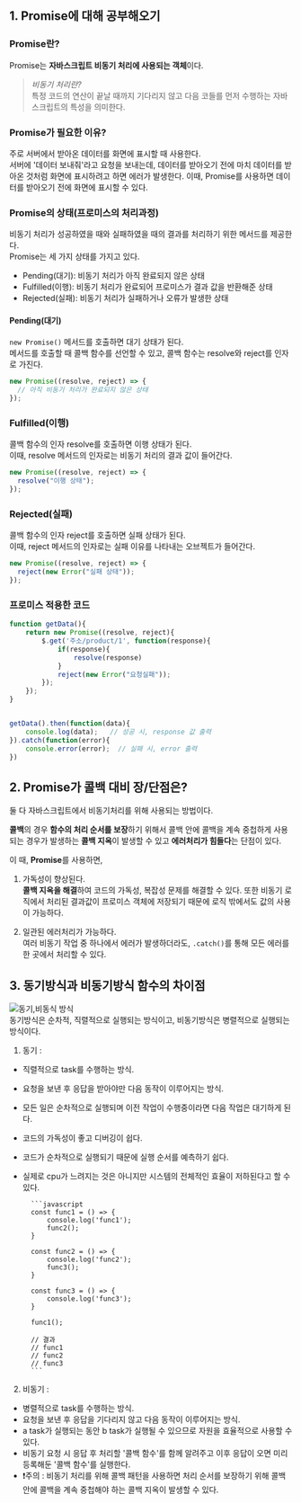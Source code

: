 ## 1. Promise에 대해 공부해오기

### Promise란?

Promise는 **자바스크립트 비동기 처리에 사용되는 객체**이다.<br/>

> _비동기 처리란?_<br/>
> 특정 코드의 연산이 끝날 때까지 기다리지 않고 다음 코들를 먼저 수행하는 자바스크립트의 특성을 의미한다.

### Promise가 필요한 이유?

주로 서버에서 받아온 데이터를 화면에 표시할 때 사용한다.<br/>
서버에 '데이터 보내줘'라고 요청을 보내는데, 데이터를 받아오기 전에 마치 데이터를 받아온 것처럼 화면에 표시하려고 하면 에러가 발생한다. 이때, Promise를 사용하면 데이터를 받아오기 전에 화면에 표시할 수 있다.

### Promise의 상태(프로미스의 처리과정)

비동기 처리가 성공하였을 때와 실패하였을 때의 결과를 처리하기 위한 메서드를 제공한다.<br/>
Promise는 세 가지 상태를 가지고 있다.

- Pending(대기): 비동기 처리가 아직 완료되지 않은 상태
- Fulfilled(이행): 비동기 처리가 완료되어 프로미스가 결과 값을 반환해준 상태
- Rejected(실패): 비동기 처리가 실패하거나 오류가 발생한 상태

#### Pending(대기)

`new Promise()` 메서드를 호출하면 대기 상태가 된다.<br/>
메서드를 호출할 때 콜백 함수를 선언할 수 있고, 콜백 함수는 resolve와 reject를 인자로 가진다.

```javascript
new Promise((resolve, reject) => {
  // 아직 비동기 처리가 완료되지 않은 상태
});
```

### Fulfilled(이행)

콜백 함수의 인자 resolve를 호출하면 이행 상태가 된다.<br/>
이때, resolve 메서드의 인자로는 비동기 처리의 결과 값이 들어간다.

```javascript
new Promise((resolve, reject) => {
  resolve("이행 상태");
});
```

### Rejected(실패)

콜백 함수의 인자 reject를 호출하면 실패 상태가 된다.<br/>
이때, reject 메서드의 인자로는 실패 이유를 나타내는 오브젝트가 들어간다.

```javascript
new Promise((resolve, reject) => {
  reject(new Error("실패 상태"));
});
```

### 프로미스 적용한 코드

```javascript
function getData(){
    return new Promise((resolve, reject){
        $.get('주소/product/1', function(response){
            if(response){
                resolve(response)
            }
            reject(new Error("요청실패"));
        });
    });
}


getData().then(function(data){
    console.log(data);   // 성공 시, response 값 출력
}).catch(function(error){
    console.error(error);  // 실패 시, error 출력
})
```

## 2. Promise가 콜백 대비 장/단점은?
둘 다 자바스크립트에서 비동기처리를 위해 사용되는 방법이다.

**콜백**의 경우 **함수의 처리 순서를 보장**하기 위해서 콜백 안에 콜백을 계속 중첩하게 사용되는 경우가 발생하는 **콜백 지옥**이 발생할 수 있고 **에러처리가 힘들다**는 단점이 있다.

이 때, **Promise**를 사용하면,
1. 가독성이 향상된다.<br/>
**콜백 지옥을 해결**하여 코드의 가독성, 복잡성 문제를 해결할 수 있다.
또한 비동기 로직에서 처리된 결과값이 프로미스 객체에 저장되기 때문에 로직 밖에서도 값의 사용이 가능하다.

2. 일관된 에러처리가 가능하다.<br/>
여러 비동기 작업 중 하나에서 에러가 발생하더라도, ```.catch()```를 통해 모든 에러를 한 곳에서 처리할 수 있다.


## 3. 동기방식과 비동기방식 함수의 차이점
![동기,비동식 방식](https://adrianmejia.com/images/async-vs-sync-concurrency-in-javascript-large.png)
<br/>
동기방식은 순차적, 직렬적으로 실행되는 방식이고, 비동기방식은 병렬적으로 실행되는 방식이다.

1.  동기 : 
- 직렬적으로 task를 수행하는 방식.
- 요청을 보낸 후 응답을 받아야만 다음 동작이 이루어지는 방식.
- 모든 일은 순차적으로 실행되며 이전 작업이 수행중이라면 다음 작업은 대기하게 된다.
- 코드의 가독성이 좋고 디버깅이 쉽다.
- 코드가 순차적으로 실행되기 때문에 실행 순서를 예측하기 쉽다.
- 실제로 cpu가 느려지는 것은 아니지만 시스템의 전체적인 효율이 저하된다고 할 수 있다.

        ```javascript
        const func1 = () => {
            console.log('func1');
            func2();
        }

        const func2 = () => {
            console.log('func2');
            func3();
        }

        const func3 = () => {
            console.log('func3');
        }

        func1();

        // 결과
        // func1
        // func2
        // func3
        ```

2.  비동기 :
- 병렬적으로 task를 수행하는 방식.
- 요청을 보낸 후 응답을 기다리지 않고 다음 동작이 이루어지는 방식.
- a task가 실행되는 동안 b task가 실행될 수 있으므로 자원을 효율적으로 사용할 수 있다.
- 비동기 요청 시 응답 후 처리할 '콜백 함수'를 함께 알려주고 이후 응답이 오면 미리 등록해둔 '콜백 함수'를 실행한다.
- ❗️주의 : 비동기 처리를 위해 콜백 패턴을 사용하면 처리 순서를 보장하기 위해 콜백 안에 콜백을 계속 중첩해야 하는 콜백 지옥이 발생할 수 있다.

